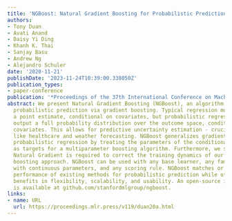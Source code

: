 ```yaml
---
title: 'NGBoost: Natural Gradient Boosting for Probabilistic Prediction'
authors:
- Tony Duan
- Avati Anand
- Daisy Yi Ding
- Khanh K. Thai
- Sanjay Basu
- Andrew Ng
- Alejandro Schuler
date: '2020-11-21'
publishDate: '2023-11-24T10:39:00.338050Z'
publication_types:
- paper-conference
publication: '*Proceedings of the 37th International Conference on Machine Learning*'
abstract: We present Natural Gradient Boosting (NGBoost), an algorithm for generic
  probabilistic prediction via gradient boosting. Typical regression models return
  a point estimate, conditional on covariates, but probabilistic regression models
  output a full probability distribution over the outcome space, conditional on the
  covariates. This allows for predictive uncertainty estimation - crucial in applications
  like healthcare and weather forecasting. NGBoost generalizes gradient boosting to
  probabilistic regression by treating the parameters of the conditional distribution
  as targets for a multiparameter boosting algorithm. Furthermore, we show how the
  Natural Gradient is required to correct the training dynamics of our multiparameter
  boosting approach. NGBoost can be used with any base learner, any family of distributions
  with continuous parameters, and any scoring rule. NGBoost matches or exceeds the
  performance of existing methods for probabilistic prediction while offering additional
  benefits in flexibility, scalability, and usability. An open-source implementation
  is available at github.com/stanfordmlgroup/ngboost.
links:
- name: URL
  url: https://proceedings.mlr.press/v119/duan20a.html
---
```

